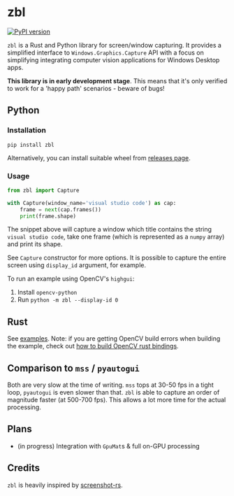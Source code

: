 # zbl

[![PyPI version](https://badge.fury.io/py/zbl.svg)](https://badge.fury.io/py/zbl)

`zbl` is a Rust and Python library for screen/window capturing. It provides a simplified interface
to `Windows.Graphics.Capture` API with a focus on simplifying integrating computer vision applications for Windows Desktop apps.

**This library is in early development stage**. This means that it's only verified to work for a 'happy path'
scenarios - beware of bugs!

## Python

### Installation

`pip install zbl`

Alternatively, you can install suitable wheel from [releases page](https://github.com/modelflat/zbl/releases).

### Usage

```python
from zbl import Capture

with Capture(window_name='visual studio code') as cap:
    frame = next(cap.frames())
    print(frame.shape)
```

The snippet above will capture a window which title contains the string `visual studio code`, take one frame (which is represented as a `numpy` array) and print its shape.

See `Capture` constructor for more options. It is possible to capture the entire screen using `display_id` argument,
for example.

To run an example using OpenCV's `highgui`:

1. Install `opencv-python`
2. Run `python -m zbl --display-id 0`

## Rust

See [examples](https://github.com/modelflat/zbl/tree/master/zbl/examples).
Note: if you are getting OpenCV build errors when building the example, check out [how to build OpenCV rust bindings](https://github.com/twistedfall/opencv-rust#rust-opencv-bindings).

## Comparison to `mss` / `pyautogui`

Both are very slow at the time of writing. `mss` tops at 30-50 fps in a tight loop, `pyautogui` is
even slower than that. `zbl` is able to capture an order of magnitude faster (at 500-700 fps). This allows a lot more time for the actual processing.

## Plans

- (in progress) Integration with `GpuMat`s & full on-GPU processing

## Credits

`zbl` is heavily inspired by [screenshot-rs](https://github.com/robmikh/screenshot-rs).
